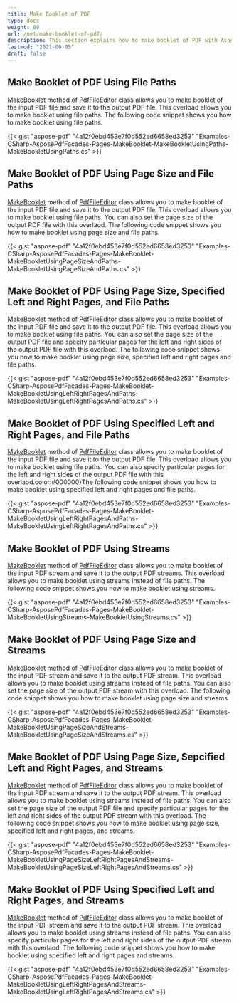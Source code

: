 ```yaml
---
title: Make Booklet of PDF
type: docs
weight: 80
url: /net/make-booklet-of-pdf/
description: This section explains how to make booklet of PDF with Aspose.PDF Facades using PdfFileEditor class.
lastmod: "2021-06-05"
draft: false
---
```


## Make Booklet of PDF Using File Paths

[MakeBooklet](https://apireference.aspose.com/pdf/net/aspose.pdf.facades/pdffileeditor/methods/makebooklet/index)  method of [PdfFileEditor](https://apireference.aspose.com/pdf/net/aspose.pdf.facades/pdffileeditor) class allows you to make booklet of the input PDF file and save it to the output PDF file. This overload allows you to make booklet using file paths. The following code snippet shows you how to make booklet using file paths.



{{< gist "aspose-pdf" "4a12f0ebd453e7f0d552ed6658ed3253" "Examples-CSharp-AsposePdfFacades-Pages-MakeBooklet-MakeBookletUsingPaths-MakeBookletUsingPaths.cs" >}}

## Make Booklet of PDF Using Page Size and File Paths

[MakeBooklet](https://apireference.aspose.com/pdf/net/aspose.pdf.facades/pdffileeditor/methods/makebooklet/index)  method of [PdfFileEditor](https://apireference.aspose.com/pdf/net/aspose.pdf.facades/pdffileeditor) class allows you to make booklet of the input PDF file and save it to the output PDF file. This overload allows you to make booklet using file paths. You can also set the page size of the output PDF file with this overlaod. The following code snippet shows you how to make booklet using page size and file paths.



{{< gist "aspose-pdf" "4a12f0ebd453e7f0d552ed6658ed3253" "Examples-CSharp-AsposePdfFacades-Pages-MakeBooklet-MakeBookletUsingPageSizeAndPaths-MakeBookletUsingPageSizeAndPaths.cs" >}}

## Make Booklet of PDF Using Page Size, Specified Left and Right Pages, and File Paths

[MakeBooklet](https://apireference.aspose.com/pdf/net/aspose.pdf.facades/pdffileeditor/methods/makebooklet/index) method of [PdfFileEditor](https://apireference.aspose.com/pdf/net/aspose.pdf.facades/pdffileeditor) class allows you to make booklet of the input PDF file and save it to the output PDF file. This overload allows you to make booklet using file paths. You can also set the page size of the output PDF file and specify particular pages for the left and right sides of the output PDF file with this overlaod. The following code snippet shows you how to make booklet using page size, specified left and right pages and file paths.



{{< gist "aspose-pdf" "4a12f0ebd453e7f0d552ed6658ed3253" "Examples-CSharp-AsposePdfFacades-Pages-MakeBooklet-MakeBookletUsingLeftRightPagesAndPaths-MakeBookletUsingLeftRightPagesAndPaths.cs" >}}

## Make Booklet of PDF Using Specified Left and Right Pages, and File Paths

[MakeBooklet](https://apireference.aspose.com/pdf/net/aspose.pdf.facades/pdffileeditor/methods/makebooklet/index)  method of [PdfFileEditor](https://apireference.aspose.com/pdf/net/aspose.pdf.facades/pdffileeditor) class allows you to make booklet of the input PDF file and save it to the output PDF file. This overload allows you to make booklet using file paths. You can also specify particular pages for the left and right sides of the output PDF file with this overlaod.color:#000000}The following code snippet shows you how to make booklet using specified left and right pages and file paths.



{{< gist "aspose-pdf" "4a12f0ebd453e7f0d552ed6658ed3253" "Examples-CSharp-AsposePdfFacades-Pages-MakeBooklet-MakeBookletUsingLeftRightPagesAndPaths-MakeBookletUsingLeftRightPagesAndPaths.cs" >}}

## Make Booklet of PDF Using Streams

[MakeBooklet](https://apireference.aspose.com/pdf/net/aspose.pdf.facades/pdffileeditor/methods/makebooklet/index)  method of [PdfFileEditor](https://apireference.aspose.com/pdf/net/aspose.pdf.facades/pdffileeditor) class allows you to make booklet of the input PDF stream and save it to the output PDF streams. This overload allows you to make booklet using streams instead of file paths. The following code snippet shows you how to make booklet using streams.



{{< gist "aspose-pdf" "4a12f0ebd453e7f0d552ed6658ed3253" "Examples-CSharp-AsposePdfFacades-Pages-MakeBooklet-MakeBookletUsingStreams-MakeBookletUsingStreams.cs" >}}

## Make Booklet of PDF Using Page Size and Streams

[MakeBooklet](https://apireference.aspose.com/pdf/net/aspose.pdf.facades/pdffileeditor/methods/makebooklet/index)  method of [PdfFileEditor](https://apireference.aspose.com/pdf/net/aspose.pdf.facades/pdffileeditor) class allows you to make booklet of the input PDF stream and save it to the output PDF stream. This overload allows you to make booklet using streams instead of file paths. You can also set the page size of the output PDF stream with this overload. The following code snippet shows you how to make booklet using page size and streams.



{{< gist "aspose-pdf" "4a12f0ebd453e7f0d552ed6658ed3253" "Examples-CSharp-AsposePdfFacades-Pages-MakeBooklet-MakeBookletUsingPageSizeAndStreams-MakeBookletUsingPageSizeAndStreams.cs" >}}

## Make Booklet of PDF Using Page Size, Sepcified Left and Right Pages, and Streams

[MakeBooklet](https://apireference.aspose.com/pdf/net/aspose.pdf.facades/pdffileeditor/methods/makebooklet/index)  method of [PdfFileEditor](https://apireference.aspose.com/pdf/net/aspose.pdf.facades/pdffileeditor) class allows you to make booklet of the input PDF stream and save it to the output PDF stream. This overload allows you to make booklet using streams instead of file paths. You can also set the page size of the output PDF file and specify particular pages for the left and right sides of the output PDF stream with this overload. The following code snippet shows you how to make booklet using page size, specified left and right pages, and streams.



{{< gist "aspose-pdf" "4a12f0ebd453e7f0d552ed6658ed3253" "Examples-CSharp-AsposePdfFacades-Pages-MakeBooklet-MakeBookletUsingPageSizeLeftRightPagesAndStreams-MakeBookletUsingPageSizeLeftRightPagesAndStreams.cs" >}}

## Make Booklet of PDF Using Specified Left and Right Pages, and Streams

[MakeBooklet](https://apireference.aspose.com/pdf/net/aspose.pdf.facades/pdffileeditor/methods/makebooklet/index)  method of [PdfFileEditor](https://apireference.aspose.com/pdf/net/aspose.pdf.facades/pdffileeditor) class allows you to make booklet of the input PDF stream and save it to the output PDF stream. This overload allows you to make booklet using streams instead of file paths. You can also specify particular pages for the left and right sides of the output PDF stream with this overlaod. The following code snippet shows you how to make booklet using specified left and right pages and streams.



{{< gist "aspose-pdf" "4a12f0ebd453e7f0d552ed6658ed3253" "Examples-CSharp-AsposePdfFacades-Pages-MakeBooklet-MakeBookletUsingLeftRightPagesAndStreams-MakeBookletUsingLeftRightPagesAndStreams.cs" >}}

